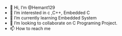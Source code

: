 - 👋 Hi, I’m @Hemant129
- 👀 I’m interested in c ,C++, Embedded C
- 🌱 I’m currently learning Embedded System
- 💞️ I’m looking to collaborate on C Programing Project.
- 📫 How to reach me 

<!---
Hemant129/Hemant129 is a ✨ special ✨ repository because its `README.md` (this file) appears on your GitHub profile.
You can click the Preview link to take a look at your changes.
--->
